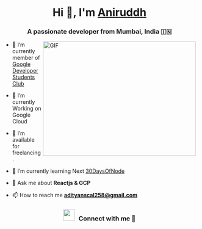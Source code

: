 <h1 align="center">Hi 👋, I'm <a href="https://100rabhcsmc.github.io/Me.io/" target="blank">
Aniruddh</a></h1>
<h3 align="center">A passionate developer from Mumbai, India &#127470;&#127475</h3>

  <img align="right" top="500" height="300" width="400" alt="GIF" src="https://media.giphy.com/media/SWoSkN6DxTszqIKEqv/giphy.gif">
</a>

- 🔭 I’m currently member of <a href="https://gdsc.community.dev/u/mj7f9n/#/about" target="blank">Google Developer Students Club</a>

- 🌱 I’m currently Working on Google Cloud

- 🤝 I’m available for freelancing.

- 🌱 I’m currently learning Next <a href="https://github.com/Ani6107/30-days-of-nodejs-challenge-scaler-2024-" target="blank">30DaysOfNode</a>

- 💬 Ask me about **Reactjs & GCP**

- 📫 How to reach me **adityanscal258@gmail.com**

<h3 align="center" > <img src="https://media.giphy.com/media/iY8CRBdQXODJSCERIr/giphy.gif" width="30" height="30" style="margin-right: 10px;">Connect with me 🤝 </h3>


